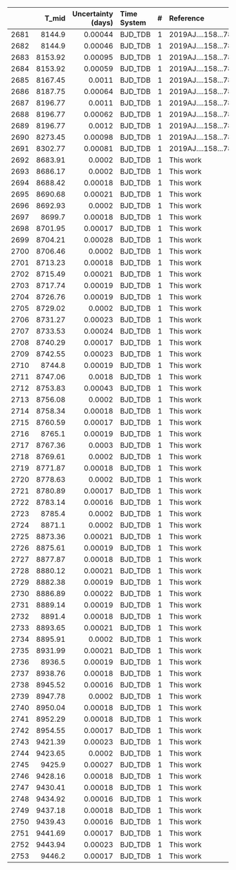 |      |   T_mid |   Uncertainty (days) | Time System   |   # | Reference           |
|-----:|--------:|---------------------:|:--------------|----:|:--------------------|
| 2681 | 8144.9  |              0.00044 | BJD_TDB       |   1 | 2019AJ....158...78J |
| 2682 | 8144.9  |              0.00046 | BJD_TDB       |   1 | 2019AJ....158...78J |
| 2683 | 8153.92 |              0.00095 | BJD_TDB       |   1 | 2019AJ....158...78J |
| 2684 | 8153.92 |              0.00059 | BJD_TDB       |   1 | 2019AJ....158...78J |
| 2685 | 8167.45 |              0.0011  | BJD_TDB       |   1 | 2019AJ....158...78J |
| 2686 | 8187.75 |              0.00064 | BJD_TDB       |   1 | 2019AJ....158...78J |
| 2687 | 8196.77 |              0.0011  | BJD_TDB       |   1 | 2019AJ....158...78J |
| 2688 | 8196.77 |              0.00062 | BJD_TDB       |   1 | 2019AJ....158...78J |
| 2689 | 8196.77 |              0.0012  | BJD_TDB       |   1 | 2019AJ....158...78J |
| 2690 | 8273.45 |              0.00098 | BJD_TDB       |   1 | 2019AJ....158...78J |
| 2691 | 8302.77 |              0.00081 | BJD_TDB       |   1 | 2019AJ....158...78J |
| 2692 | 8683.91 |              0.0002  | BJD_TDB       |   1 | This work           |
| 2693 | 8686.17 |              0.0002  | BJD_TDB       |   1 | This work           |
| 2694 | 8688.42 |              0.00018 | BJD_TDB       |   1 | This work           |
| 2695 | 8690.68 |              0.00021 | BJD_TDB       |   1 | This work           |
| 2696 | 8692.93 |              0.0002  | BJD_TDB       |   1 | This work           |
| 2697 | 8699.7  |              0.00018 | BJD_TDB       |   1 | This work           |
| 2698 | 8701.95 |              0.00017 | BJD_TDB       |   1 | This work           |
| 2699 | 8704.21 |              0.00028 | BJD_TDB       |   1 | This work           |
| 2700 | 8706.46 |              0.0002  | BJD_TDB       |   1 | This work           |
| 2701 | 8713.23 |              0.00018 | BJD_TDB       |   1 | This work           |
| 2702 | 8715.49 |              0.00021 | BJD_TDB       |   1 | This work           |
| 2703 | 8717.74 |              0.00019 | BJD_TDB       |   1 | This work           |
| 2704 | 8726.76 |              0.00019 | BJD_TDB       |   1 | This work           |
| 2705 | 8729.02 |              0.0002  | BJD_TDB       |   1 | This work           |
| 2706 | 8731.27 |              0.00023 | BJD_TDB       |   1 | This work           |
| 2707 | 8733.53 |              0.00024 | BJD_TDB       |   1 | This work           |
| 2708 | 8740.29 |              0.00017 | BJD_TDB       |   1 | This work           |
| 2709 | 8742.55 |              0.00023 | BJD_TDB       |   1 | This work           |
| 2710 | 8744.8  |              0.00019 | BJD_TDB       |   1 | This work           |
| 2711 | 8747.06 |              0.0018  | BJD_TDB       |   1 | This work           |
| 2712 | 8753.83 |              0.00043 | BJD_TDB       |   1 | This work           |
| 2713 | 8756.08 |              0.0002  | BJD_TDB       |   1 | This work           |
| 2714 | 8758.34 |              0.00018 | BJD_TDB       |   1 | This work           |
| 2715 | 8760.59 |              0.00017 | BJD_TDB       |   1 | This work           |
| 2716 | 8765.1  |              0.00019 | BJD_TDB       |   1 | This work           |
| 2717 | 8767.36 |              0.0003  | BJD_TDB       |   1 | This work           |
| 2718 | 8769.61 |              0.0002  | BJD_TDB       |   1 | This work           |
| 2719 | 8771.87 |              0.00018 | BJD_TDB       |   1 | This work           |
| 2720 | 8778.63 |              0.0002  | BJD_TDB       |   1 | This work           |
| 2721 | 8780.89 |              0.00017 | BJD_TDB       |   1 | This work           |
| 2722 | 8783.14 |              0.00016 | BJD_TDB       |   1 | This work           |
| 2723 | 8785.4  |              0.0002  | BJD_TDB       |   1 | This work           |
| 2724 | 8871.1  |              0.0002  | BJD_TDB       |   1 | This work           |
| 2725 | 8873.36 |              0.00021 | BJD_TDB       |   1 | This work           |
| 2726 | 8875.61 |              0.00019 | BJD_TDB       |   1 | This work           |
| 2727 | 8877.87 |              0.00018 | BJD_TDB       |   1 | This work           |
| 2728 | 8880.12 |              0.00021 | BJD_TDB       |   1 | This work           |
| 2729 | 8882.38 |              0.00019 | BJD_TDB       |   1 | This work           |
| 2730 | 8886.89 |              0.00022 | BJD_TDB       |   1 | This work           |
| 2731 | 8889.14 |              0.00019 | BJD_TDB       |   1 | This work           |
| 2732 | 8891.4  |              0.00018 | BJD_TDB       |   1 | This work           |
| 2733 | 8893.65 |              0.00021 | BJD_TDB       |   1 | This work           |
| 2734 | 8895.91 |              0.0002  | BJD_TDB       |   1 | This work           |
| 2735 | 8931.99 |              0.00021 | BJD_TDB       |   1 | This work           |
| 2736 | 8936.5  |              0.00019 | BJD_TDB       |   1 | This work           |
| 2737 | 8938.76 |              0.00018 | BJD_TDB       |   1 | This work           |
| 2738 | 8945.52 |              0.00016 | BJD_TDB       |   1 | This work           |
| 2739 | 8947.78 |              0.0002  | BJD_TDB       |   1 | This work           |
| 2740 | 8950.04 |              0.00018 | BJD_TDB       |   1 | This work           |
| 2741 | 8952.29 |              0.00018 | BJD_TDB       |   1 | This work           |
| 2742 | 8954.55 |              0.00017 | BJD_TDB       |   1 | This work           |
| 2743 | 9421.39 |              0.00023 | BJD_TDB       |   1 | This work           |
| 2744 | 9423.65 |              0.0002  | BJD_TDB       |   1 | This work           |
| 2745 | 9425.9  |              0.00027 | BJD_TDB       |   1 | This work           |
| 2746 | 9428.16 |              0.00018 | BJD_TDB       |   1 | This work           |
| 2747 | 9430.41 |              0.00018 | BJD_TDB       |   1 | This work           |
| 2748 | 9434.92 |              0.00016 | BJD_TDB       |   1 | This work           |
| 2749 | 9437.18 |              0.00018 | BJD_TDB       |   1 | This work           |
| 2750 | 9439.43 |              0.00016 | BJD_TDB       |   1 | This work           |
| 2751 | 9441.69 |              0.00017 | BJD_TDB       |   1 | This work           |
| 2752 | 9443.94 |              0.00023 | BJD_TDB       |   1 | This work           |
| 2753 | 9446.2  |              0.00017 | BJD_TDB       |   1 | This work           |